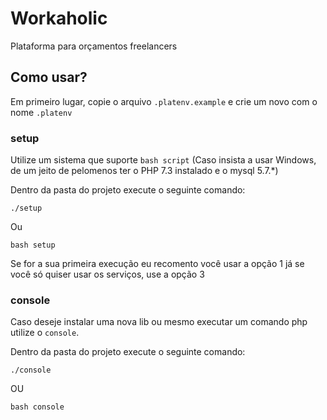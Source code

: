 # Workaholic

Plataforma para orçamentos freelancers 

## Como usar?
Em primeiro lugar, copie o arquivo `.platenv.example` e crie um novo com o nome `.platenv`

### setup

Utilize um sistema que suporte `bash script` (Caso insista a usar Windows, de um jeito de pelomenos ter o PHP 7.3 instalado e o mysql 5.7.*)

Dentro da pasta do projeto execute o seguinte comando:

```shell
./setup
```

Ou

```shell
bash setup
```

Se for a sua primeira execução eu recomento você usar a opção 1 já se você só quiser usar os serviços, use a opção 3

### console

Caso deseje instalar uma nova lib ou mesmo executar um comando php utilize o `console`.


Dentro da pasta do projeto execute o seguinte comando:

```shell
./console
```
OU

```shell
bash console
```
